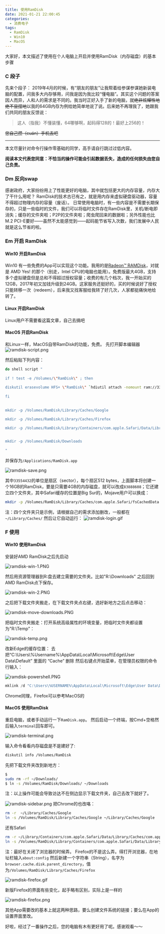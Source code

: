 ```yaml
---
title: 使用RamDisk
date: 2021-01-21 22:00:45
categories:
  - 消费电子
tags:
  - RamDisk
  - Win10
  - MacOS
---
```

大家好，本文描述了使用在个人电脑上开启并使用RamDisk（内存磁盘）的基本步骤

<!-- more -->

### C 段子

先来个段子：
2019年4月的时候，有“朋友的朋友”让我帮着给参谋参谋她新装电脑的配置，问我多大内存够用，问我是因为我比较“懂电脑”。其实这个问题的答案因人而异，人和人的需求是不同的。我当时正好入手了新的电脑，就~~绝非炫耀性地绝不显摆地~~以我的64GB内存为例给她简单地说了说。后来她不再理我了，她跟我们共同的朋友反馈说：
>这人（指我）不懂装懂，64哪够啊，起码得128的！最好上256的！

~~您自己攒（cuán）手机去吧~~

---

本文尽量针对命令行操作零基础的同学，高手请自行跳过过低内容。

**阅读本文代表您同意：不恰当的操作可能会引起数据丢失，造成的任何损失由您自己负责。**

### Dm 反向swap

感谢政府，大家纷纷用上了性能更好的电脑，其中就包括更大的内存容量，内存大了干什么用呢？
RamDisk的技术古已有之，就是用内存来虚拟硬盘驱动器，容量不得超过物理内存的容量（废话）。
日常使用电脑时，有一些内容是不需要长期保存的，只是一些临时的文件，我们可以将临时文件存在RamDisk里，关机/断电即消失；缓存的文件夹啦；P2P的文件夹啦；爬虫爬回来的数据啦；另外性能也比M.2 PCI-E要好——虽然不太能感觉到——起码能节省写入次数，我们发展中人民就是这么节省的啦。

### Em 开启 RamDisk

#### Win10 开启RamDisk

Win10 有一些免费的App可以实现这个功能。我用的是[Radeon™ RAMDisk](http://www.radeonramdisk.com/software_downloads.php)，对就是 AMD Yes! 的那个（别走，Intel CPU的电脑也能用）。免费版最大4GB，支持多个虚拟硬盘但是总和不得超过授权容量；收费的有几个档次，我一开始买的12GB，2017年初又加钱升级到24GB。这家服务还挺好的，买的时候说好了授权只能转移一次（redeem），后来我又找客服给我转了好几次，人家都挺痛快地给转了。

#### Linux 开启RamDisk

Linux用户不需要看这篇文章，自己去搞吧

#### MacOS 开启RamDisk

和Linux一样，MacOS自带RamDisk的功能，免费。
先打开脚本编辑器
![ramdisk-script.png](https://cdn.beijing2b.com/ramdisk-script.png)

然后粘贴下列内容：

```bash
do shell script "
 
if ! test -e /Volumes/\"RamDisk\" ; then
 
diskutil erasevolume HFS+ \"RamDisk\" `hdiutil attach -nomount ram://33554432`
 
fi
 
 
mkdir -p /Volumes/RamDisk/Library/Caches/Google

mkdir -p /Volumes/RamDisk/Library/Caches/Firefox
 
mkdir -p /Volumes/RamDisk/Library/Containers/com.apple.Safari/Data/Library/Caches/com.apple.Safari/


mkdir -p /Volumes/RamDisk/Downloads
 
"
```

并保存为`/Applications/RamDisk.app`

![ramdisk-save.png](https://cdn.beijing2b.com/ramdisk-save.png)

其中`33554432`的单位是扇区（sector），每个扇区512 bytes，上面脚本将创建一个16GB的RamDisk，要是只需要4GB的内存磁盘，就可以改成`83888608`；它还建立四个文件夹，其中Safari缓存的位置是Big Sur的，Mojave用户可以换成：

```bash
mkdir -p /Volumes/RamDisk/Library/Caches/com.apple.Safari/fsCachedData
```

注：四个文件夹只是示例，请根据自己的需求添加删改，一般都在 `~/Library/Caches/`
然后让它自动运行：
![ramdisk-login.gif](https://cdn.beijing2b.com/ramdisk-login.gif)

### F 使用

#### Win10 使用RamDisk

安装好AMD RamDisk之后先启动

![ramdisk-win-1.PNG](https://cdn.beijing2b.com/ramdisk-win-1.PNG)

然后用资源管理器到R:盘去建立需要的文件夹。比如"R:\\Downloads" 之后回到AMD RamDisk点下保存。

![ramdisk-win-2.PNG](https://cdn.beijing2b.com/ramdisk-win-2.PNG)

之后把下载文件夹搬走，在下载文件夹点右键，选好新地方之后点击移动：

![ramdisk-move-downloads.PNG](https://cdn.beijing2b.com/ramdisk-move-downloads.PNG)

把临时文件夹搬走：打开系统高级属性的环境变量，把临时文件夹都设置为"R:\\Temp"：

![ramdisk-temp.png](https://cdn.beijing2b.com/ramdisk-temp.png)

改新Edge的缓存位置：
去把“C:\Users\\%Username%\\AppData\\Local\\Microsoft\\Edge\\User Data\\Default” 里面的 “Cache” 删除
然后右键点开始菜单，在管理员权限的命令行输入：

![ramdisk-powershell.PNG](https://cdn.beijing2b.com/ramdisk-powershell.PNG)

```powershell
mklink /d "C:\Users\%USERNAME%\AppData\Local\Microsoft\Edge\User Data\Default\Cache" "R:\EdgeCache"
```

Chrome同理，Firefox可以参考MacOS的

#### MacOS 使用RamDisk

重启电脑，或者手动运行一下`RamDisk.app`。
然后启动一个终端，按Cmd+空格然后输入`terminal`回车即可。

![ramdisk-terminal.png](https://cdn.beijing2b.com/ramdisk-terminal.png)

输入命令看看内存磁盘是不是建好了:

```bash
diskutil info /Volumes/RamDisk
```

先把下载文件夹改到新地方：

```bash
$ 
sudo rm -rf ~/Downloads/
$ ln -s /Volumes/RamDisk/Downloads/ ~/Downloads
```

注：以上操作可能会导致访达不在侧边显示下载文件夹，自己去改下就好了。

![ramdisk-sidebar.png](https://cdn.beijing2b.com/ramdisk-sidebar.png)
把Chrome的也改咯：

```bash
rm -r  ~/Library/Caches/Google
ln -s /Volumes/RamDisk/Library/Caches/Google ~/Library/Caches/Google
```

还有Safari

```bash
rm -r ~/Library/Containers/com.apple.Safari/Data/Library/Caches/com.apple.Safari
ln -s /Volumes/RamDisk/Library/Containers/com.apple.Safari/Data/Library/Caches/com.apple.Safari ~/Library/Containers/com.apple.Safari/Data/Library/Caches/com.apple.Safari
```

注：最好在关闭了浏览器的时候弄。
Firefox的不是这么弄。得打开浏览器，在地址栏输入`about:config`
然后新建一个字符串（String），名字为`browser.cache.disk.parent_directory`，值为`/Volumes/RamDisk/Library/Caches/Firefox`

![ramdisk-firefox.gif](https://cdn.beijing2b.com/ramdisk-firefox.gif)

新版Firefox的界面有些变化，起手略有区别，实际上是一样的

![ramdisk-firefox.png](https://cdn.beijing2b.com/ramdisk-firefox.png)

其他App需要改的基本上就这两种思路，要么创建文件系统的链接；要么在App的设置界面里改。

好啦，经过了一番操作之后，您的电脑有木有更好用了呢。感谢观看～～
